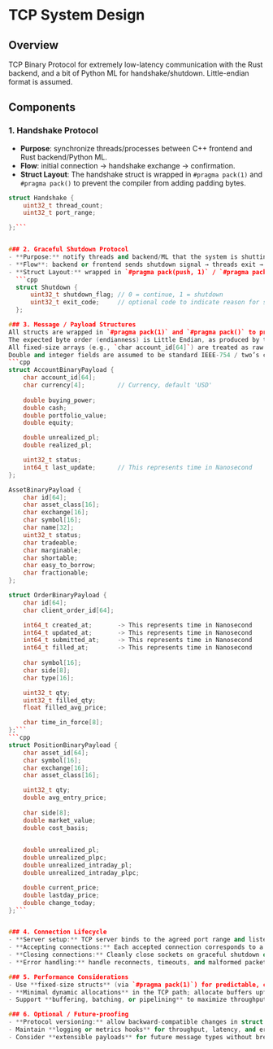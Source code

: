 # TCP System Design

## Overview
TCP Binary Protocol for extremely low-latency communication with the Rust backend, and a bit of Python ML for handshake/shutdown. Little-endian format is assumed. 

## Components

### 1. Handshake Protocol
- **Purpose**: synchronize threads/processes between C++ frontend and Rust backend/Python ML.
- **Flow**: initial connection → handshake exchange → confirmation.
- **Struct Layout**: The handshake struct is wrapped in `#pragma pack(1)` and `#pragma pack()` to prevent the compiler from adding padding bytes.

```cpp
struct Handshake {
    uint32_t thread_count;
    uint32_t port_range; 

};```


### 2. Graceful Shutdown Protocol
- **Purpose:** notify threads and backend/ML that the system is shutting down, allowing a clean exit.  
- **Flow**: backend or frontend sends shutdown signal → threads exit → connections close.
- **Struct Layout:** wrapped in `#pragma pack(push, 1)` / `#pragma pack(pop)` to prevent padding.
  ```cpp
  struct Shutdown {
      uint32_t shutdown_flag; // 0 = continue, 1 = shutdown
      uint32_t exit_code;     // optional code to indicate reason for shutdown
  };

### 3. Message / Payload Structures
All structs are wrapped in `#pragma pack(1)` and `#pragma pack()` to prevent the compiler from adding padding bytes.  
The expected byte order (endianness) is Little Endian, as produced by the Rust backend.  
All fixed-size arrays (e.g., `char account_id[64]`) are treated as raw bytes and may not be null-terminated.  
Double and integer fields are assumed to be standard IEEE-754 / two’s complement formats.
```cpp
struct AccountBinaryPayload { 
    char account_id[64];      
    char currency[4];         // Currency, default 'USD'
    
    double buying_power; 
    double cash;
    double portfolio_value; 
    double equity; 

    double unrealized_pl; 
    double realized_pl;

    uint32_t status;         
    int64_t last_update;      // This represents time in Nanosecond
};
```
```cpp
AssetBinaryPayload {
    char id[64];
    char asset_class[16];
    char exchange[16];
    char symbol[16];
    char name[32];
    uint32_t status;
    char tradeable;
    char marginable; 
    char shortable;
    char easy_to_borrow;
    char fractionable;
};
```
```cpp 
struct OrderBinaryPayload {
    char id[64];
    char client_order_id[64];

    int64_t created_at;       -> This represents time in Nanosecond
    int64_t updated_at;       -> This represents time in Nanosecond
    int64_t submitted_at;     -> This represents time in Nanosecond 
    int64_t filled_at;        -> This represents time in Nanosecond
    
    char symbol[16];
    char side[8];
    char type[16];

    uint32_t qty;
    uint32_t filled_qty;
    float filled_avg_price;

    char time_in_force[8];
};```
```cpp
struct PositionBinaryPayload {
    char asset_id[64];
    char symbol[16];
    char exchange[16];
    char asset_class[16];

    uint32_t qty; 
    double avg_entry_price;
    
    char side[8];
    double market_value; 
    double cost_basis; 

    
    double unrealized_pl;
    double unrealized_plpc;
    double unrealized_intraday_pl;
    double unrealized_intraday_plpc;

    double current_price;
    double lastday_price;
    double change_today;
};```


### 4. Connection Lifecycle
- **Server setup:** TCP server binds to the agreed port range and listens for incoming connections from Rust backend.  
- **Accepting connections:** Each accepted connection corresponds to a thread or logical channel for data transfer.  
- **Closing connections:** Cleanly close sockets on graceful shutdown or error conditions.  
- **Error handling:** handle reconnects, timeouts, and malformed packets without crashing threads.

### 5. Performance Considerations
- Use **fixed-size structs** (via `#pragma pack(1)`) for predictable, cache-friendly layout.  
- **Minimal dynamic allocations** in the TCP path; allocate buffers upfront when possible.  
- Support **buffering, batching, or pipelining** to maximize throughput for high-frequency message exchange.

### 6. Optional / Future-proofing
- **Protocol versioning:** allow backward-compatible changes in struct layout or handshake.  
- Maintain **logging or metrics hooks** for throughput, latency, and error rates.  
- Consider **extensible payloads** for future message types without breaking existing consumers.
